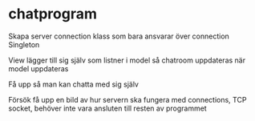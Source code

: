 # chatprogram

Skapa server connection klass som bara ansvarar över connection Singleton

View lägger till sig själv som listner i model så chatroom uppdateras när model uppdateras

Få upp så man kan chatta med sig själv

Försök få upp en bild av hur servern ska fungera med connections, TCP socket, behöver inte vara ansluten till resten av programmet

